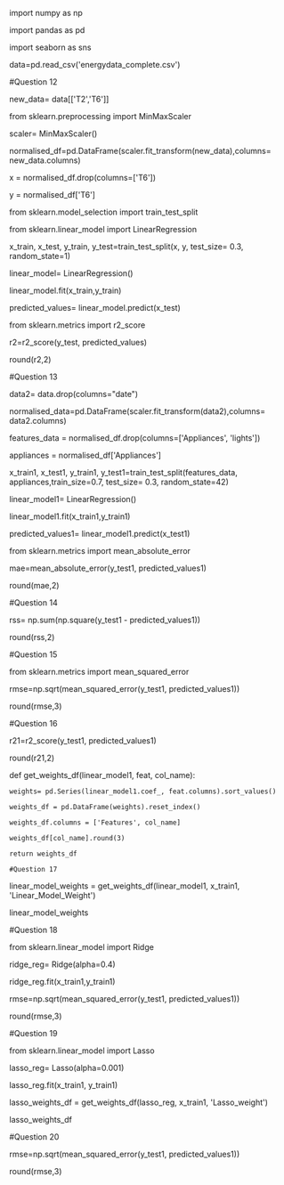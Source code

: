 import numpy as np

import pandas as pd

import seaborn as sns

data=pd.read_csv('energydata_complete.csv')

#Question 12

new_data= data[['T2','T6']]

from sklearn.preprocessing import MinMaxScaler

scaler= MinMaxScaler()

normalised_df=pd.DataFrame(scaler.fit_transform(new_data),columns= new_data.columns)

x = normalised_df.drop(columns=['T6'])

y = normalised_df['T6']

from sklearn.model_selection import train_test_split

from sklearn.linear_model import LinearRegression

x_train, x_test, y_train, y_test=train_test_split(x, y, test_size= 0.3, random_state=1)

linear_model= LinearRegression()

linear_model.fit(x_train,y_train)

predicted_values= linear_model.predict(x_test)

from sklearn.metrics import r2_score

r2=r2_score(y_test, predicted_values)

round(r2,2)

#Question 13

data2= data.drop(columns="date")

normalised_data=pd.DataFrame(scaler.fit_transform(data2),columns= data2.columns)

features_data = normalised_df.drop(columns=['Appliances', 'lights'])

appliances = normalised_df['Appliances']

x_train1, x_test1, y_train1, y_test1=train_test_split(features_data, appliances,train_size=0.7, test_size= 0.3, random_state=42)

linear_model1= LinearRegression()

linear_model1.fit(x_train1,y_train1)

predicted_values1= linear_model1.predict(x_test1)

from sklearn.metrics import mean_absolute_error

mae=mean_absolute_error(y_test1, predicted_values1)

round(mae,2)

#Question 14

rss= np.sum(np.square(y_test1 - predicted_values1))

round(rss,2)

#Question 15

from sklearn.metrics import mean_squared_error

rmse=np.sqrt(mean_squared_error(y_test1, predicted_values1))

round(rmse,3)

#Question 16

r21=r2_score(y_test1, predicted_values1)

round(r21,2)

def get_weights_df(linear_model1, feat, col_name):

    weights= pd.Series(linear_model1.coef_, feat.columns).sort_values()
    
    weights_df = pd.DataFrame(weights).reset_index()
    
    weights_df.columns = ['Features', col_name]
    
    weights_df[col_name].round(3)
    
    return weights_df
    
    #Question 17
    
linear_model_weights = get_weights_df(linear_model1, x_train1, 'Linear_Model_Weight')

linear_model_weights

#Question 18

from sklearn.linear_model import Ridge

ridge_reg= Ridge(alpha=0.4)

ridge_reg.fit(x_train1,y_train1)

rmse=np.sqrt(mean_squared_error(y_test1, predicted_values1))

round(rmse,3)

#Question 19

from sklearn.linear_model import Lasso

lasso_reg= Lasso(alpha=0.001)

lasso_reg.fit(x_train1, y_train1)

lasso_weights_df = get_weights_df(lasso_reg, x_train1, 'Lasso_weight')

lasso_weights_df

#Question 20

rmse=np.sqrt(mean_squared_error(y_test1, predicted_values1))

round(rmse,3)
